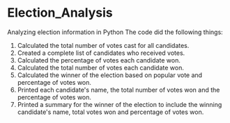 # Election_Analysis
Analyzing election information in Python
The code did the following things:
 
 1. Calculated the total number of votes cast for all candidates.
 2. Created a complete list of candidates who received votes.
 3. Calculated the percentage of votes each candidate won.
 4. Calculated the total number of votes each candidate won.
 5. Calculated the winner of the election based on popular vote and percentage of votes won.
 6. Printed each candidate's name, the total number of votes won and the percentage of votes won.
 7. Printed a summary for the winner of the election to include the winning candidate's name, total votes won and percentage of votes won. 
